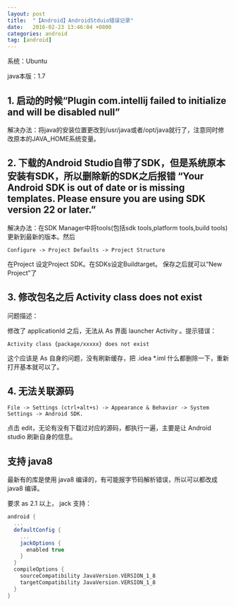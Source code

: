 ```yaml
---
layout: post
title:  "【Android】AndroidStduio错误记录"
date:   2016-02-23 13:46:04 +0800
categories: android
tag: [android]
---
```


系统：Ubuntu

java本版：1.7

## 1. 启动的时候“Plugin com.intellij failed to initialize and will be disabled null” 

解决办法：将java的安装位置更改到/usr/java或者/opt/java就行了，注意同时修改原本的JAVA_HOME系统变量。 

## 2. 下载的Android Studio自带了SDK，但是系统原本安装有SDK，所以删除新的SDK之后报错 “Your Android SDK is out of date or is missing templates. Please ensure you are using SDK version 22 or later.” 

解决办法：在SDK Manager中将tools(包括sdk tools,platform tools,build tools)更新到最新的版本。然后

    Configure -> Project Defaults -> Project Structure
    
在Project 设定Project SDK。在SDKs设定Buildtarget。 保存之后就可以“New Project”了

## 3. 修改包名之后 Activity class does not exist

问题描述：

修改了 applicationId 之后，无法从 As 界面 launcher Activity 。提示错误：

    Activity class {package/xxxxx} does not exist
    
这个应该是 As 自身的问题，没有刷新缓存，把 .idea *.iml 什么都删除一下，重新打开基本就可以了。

## 4. 无法关联源码

    File -> Settings (ctrl+alt+s) -> Appearance & Behavior -> System Settings -> Android SDK.
    
点击 edit，无论有没有下载过对应的源码，都执行一遍，主要是让 Android studio 刷新自身的信息。

## 支持 java8

最新有的库是使用 java8 编译的，有可能报字节码解析错误，所以可以都改成 java8 编译。

要求 as 2.1 以上， jack 支持：

```gradle
android {
  ...
  defaultConfig {
    ...
    jackOptions {
      enabled true
    }
  }
  compileOptions {
    sourceCompatibility JavaVersion.VERSION_1_8
    targetCompatibility JavaVersion.VERSION_1_8
  }
}


```

